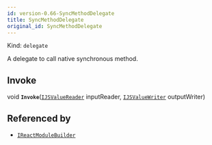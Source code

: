 ```yaml
---
id: version-0.66-SyncMethodDelegate
title: SyncMethodDelegate
original_id: SyncMethodDelegate
---
```


Kind: `delegate`

A delegate to call native synchronous method.

## Invoke
void **`Invoke`**([`IJSValueReader`](IJSValueReader) inputReader, [`IJSValueWriter`](IJSValueWriter) outputWriter)





## Referenced by
- [`IReactModuleBuilder`](IReactModuleBuilder)
